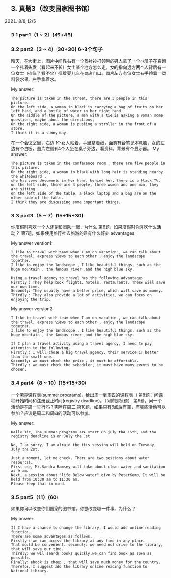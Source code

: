 
## 3.	真题3（改变国家图书馆）
2021. 8/8, 12/5
### 3.1	part1（1 ~ 2）(45+45)
### 3.2	part2（3 ~ 4）(30+30) 6~8个句子
晴天，在大街上，图片中间靠右有一个蓝衬衫打领带的男人拿了一个小册子在咨询一个扎着头发（看起来不长）女士某个地方怎么走，女的指向远方两个人背后有一位女士（挡住了看不全）推着婴儿车在商店门口。图片左方有位女士右手拎着一塑料袋水果，左手拿着水。

My answer:

```
The picture is taken in the street, there are 3 people in this picture. 
On the left side, a woman in black is carrying a bag of fruits on her left hand, and a bottle of water on her right hand. 
On the middle of the picture, a man with a tie is asking a woman some questions, maybe about the directions, 
On the right side, a woman is pushing a stroller in the front of a store. 
I think it is a sunny day.
```

在一个会议室里，右边 1个女人站着，手里拿着纸，面前有台笔记本电脑，女的左边有个白板，图片左侧有4个人坐在桌子旁边，看资料。背景有个显示器。
My answer:

```
The picture is taken in the conference room . there are five people in this picture. 
On the right side, a woman in black with long hair is standing nearby the whiteboard ,
she has some documents in her hand. behind her, there is a black TV. 
on the left side, there are 4 people, three women and one man, they are sitting 
on the left side of the table, a black laptop and a bag are on the other side of the table. 
I think they are discussing some important things.
```
### 3.3	part3（5 ~ 7）(15+15+30)
你度假时喜欢一个人还是和团队一起，为什么
第6题，如果度假时你喜欢什么活动？
第7题，如果使用旅行社去旅游的话有什么好处 advantages

My answer version1:

```
I like to travel with team when I am on vacation , we can talk about the travel, express views to each other , enjoy the landscope together.
I like to enjoy the landscope , I like beautiful things, such as the huge mountain , the famous river ,and the high blue sky.

Using a travel agency to travel has the following advantages
Firstly : They help book flights, hotels, restaurants, These will save our own time.
Secondly: They usually have a better price, which will save us money.
Thirdly : They also provide a lot of activities, we can focus on enjoying the trip.
```

My answer version2:

```
I like to travel with team when I am on vacation , we can talk about the travel, express views to each other , enjoy the landscope together.
I like to enjoy the landscope , I like beautiful things, such as the huge mountain , the famous river ,and the high blue sky.

If I plan a travel activity using a travel agency, I need to pay attention to the following. 
Firstly : I will chose a big travel agency, their service is better than the small one. 
Secondly: we must check the price , it must be affortable. 
Thirdly : we must check the scheduler, it must have many events to be chosen.
```

### 3.4	part4（8 ~ 10）(15+15+30) 
一个暑期课程表(summer programs)，给出周一到周四的课程表（
第8题：问课程开始时间和注册截止时间(registry deadline)。（问的是标题）
第9题，问一个活动是在周一举行吗？实际在周二
第10题，如果只有6点后有空，有哪些活动可以参加？应该是周二和周四的活动可以参加。

My answer:

```
Hello sir, The summer programs are start On july the 15th, and the registry deadline is on July the 1st

No, I am sorry, I am afraid the this session will held on Tuesday, July the 2st.

Just a moment, let me check. There are two sessions about water resources. 
First one, Mr.Sandra Ramsey will take about clean water and sanitation at 9 am. 
Next, a session about "life Below water" give by PeterKemp, It will be held from 10:30 am to 11:30 am. 
Please keep that in mind.
```

### 3.5	part5（11）(60)
如果你可以改变你们国家的图书馆，你想改变哪一件事，为什么？

My answer:

```
If I have a chance to change the library, I would add online reading function. 
There are some advantages as follows. 
Firstly : we can access the library at any time in any place. 
That would be convenient. secondly: we need not drive to the library, that will save our time. 
Thirdly: we wil search books quickly,we can find book as soon as possible. 
Finally: ebook is cheep , that will save much money for the country.
Therefor, I suggest add the library online reading function to National Library.
```

